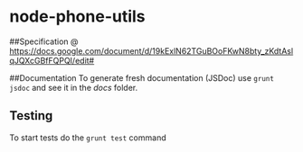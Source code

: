 # node-phone-utils

##Specification
 @ https://docs.google.com/document/d/19kExlN62TGuBOoFKwN8bty_zKdtAslqJQXcGBfFQPQI/edit# 

##Documentation
To generate fresh documentation (JSDoc) use `grunt jsdoc` and see it in the *docs* folder.

## Testing
To start tests do the 
`grunt test` command